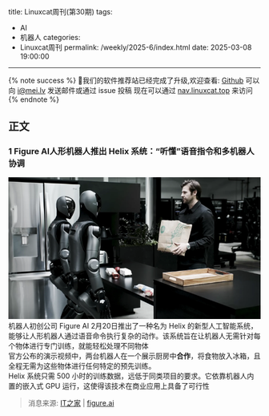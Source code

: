 title: Linuxcat周刊(第30期) 
tags:
- AI
- 机器人
categories:
- Linuxcat周刊
permalink: /weekly/2025-6/index.html
date: 2025-03-08 19:00:00
---
{% note success %}
👏我们的软件推荐站已经完成了升级,欢迎查看: [Github](https://github.com/ssdomei232/nav-next)
可以向 [i@mei.lv](mailto:i@mei.lv) 发送邮件或通过 issue 投稿
现在可以通过 [nav.linuxcat.top](https://nav.linuxcat.top/) 来访问
{% endnote %}

## 正文

### 1 Figure AI人形机器人推出 Helix 系统：“听懂”语音指令和多机器人协调

![两台机器人在一个展示厨房中合作，将食物放入冰箱](/img/weekly/2025/06/AA1ztopo.png)
机器人初创公司 Figure AI 2月20日推出了一种名为 Helix 的新型人工智能系统，能够让人形机器人通过语音命令执行复杂的动作。该系统旨在让机器人无需针对每个物体进行专门训练，就能轻松处理不同物体  
官方公布的演示视频中，两台机器人在一个展示厨房中**合作**，将食物放入冰箱，且全程无需为这些物体进行任何特定的预先训练。  
Helix 系统只需 500 小时的训练数据，远低于同类项目的要求。它依靠机器人内置的嵌入式 GPU 运行，这使得该技术在商业应用上具备了可行性  
> 消息来源: [IT之家](https://www.msn.cn/zh-cn/news/other/figure-ai%E4%BA%BA%E5%BD%A2%E6%9C%BA%E5%99%A8%E4%BA%BA%E6%8E%A8%E5%87%BAhelix%E7%B3%BB%E7%BB%9F-%E5%90%AC%E6%87%82-%E8%AF%AD%E9%9F%B3%E6%8C%87%E4%BB%A4/ar-AA1ztCio?ocid=BingNewsSerp) | [figure.ai](https://www.figure.ai/news/helix)
